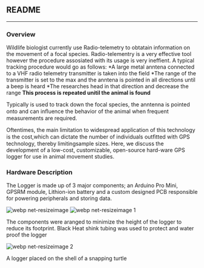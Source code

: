 ## README ##
***

### Overview ###

Wildlife biologist currently use Radio-telemetry to obtatain information on the movement of a focal species. Radio-telementry is a very effective tool however the procedure assosiated with its usage is very ineffient. A typical tracking procedure would go as follows:
*A large metal anntena connected to a VHF radio telemetry transmitter is taken into the field 
*The range of the transmitter is set to the max and the anntena is pointed in all directions until a beep is heard
*The researches head in that direction and decrease the range 
**This process is repeated unitil the animal is found**



Typically  is used to track down the focal species, the anntenna is pointed   
onto  and can inﬂuence the behavior of the animal when frequent measurements are required. 


Oftentimes, the main limitation to widespread application of this technology is the cost,which can dictate the number of individuals outﬁtted with GPS technology, thereby limitingsample sizes. Here, we discuss the development of a low-cost, customizable, open-source hard-ware GPS logger for use in animal movement studies. 

### Hardware Description ###

The Logger is made up of 3 major components; an Arduino Pro Mini, GPSRM module, Lithion-ion battery and a custom designed PCB responsible for powering peripherals and storing data.

![webp net-resizeimage](https://user-images.githubusercontent.com/24802401/46558438-174a8780-c8bb-11e8-980e-1c13bab4512d.png)
       ![webp net-resizeimage 1](https://user-images.githubusercontent.com/24802401/46558608-ad7ead80-c8bb-11e8-8fae-a488e478b079.png)

The components were aranged to minimize the height of the logger to reduce its footprint.
Black Heat shink tubing was used to protect and water proof the logger
 


![webp net-resizeimage 2](https://user-images.githubusercontent.com/24802401/46558700-02babf00-c8bc-11e8-9e45-bf37d06c8a8d.png)

A logger placed on the shell of a snapping turtle 



